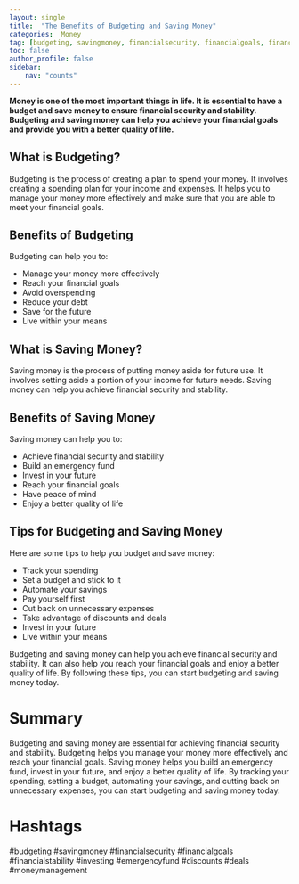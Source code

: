 ```yaml
---
layout: single
title:  "The Benefits of Budgeting and Saving Money"
categories:  Money
tag: [budgeting, savingmoney, financialsecurity, financialgoals, financialstability, investing, emergencyfund, discounts, deals, moneymanagement, ]
toc: false
author_profile: false
sidebar:
    nav: "counts"
---
```

    
**Money is one of the most important things in life. It is essential to have a budget and save money to ensure financial security and stability. Budgeting and saving money can help you achieve your financial goals and provide you with a better quality of life.**

## What is Budgeting?

Budgeting is the process of creating a plan to spend your money. It involves creating a spending plan for your income and expenses. It helps you to manage your money more effectively and make sure that you are able to meet your financial goals.

## Benefits of Budgeting

Budgeting can help you to:

- Manage your money more effectively
- Reach your financial goals
- Avoid overspending
- Reduce your debt
- Save for the future
- Live within your means

## What is Saving Money?

Saving money is the process of putting money aside for future use. It involves setting aside a portion of your income for future needs. Saving money can help you achieve financial security and stability.

## Benefits of Saving Money

Saving money can help you to:

- Achieve financial security and stability
- Build an emergency fund
- Invest in your future
- Reach your financial goals
- Have peace of mind
- Enjoy a better quality of life

## Tips for Budgeting and Saving Money

Here are some tips to help you budget and save money:

- Track your spending
- Set a budget and stick to it
- Automate your savings
- Pay yourself first
- Cut back on unnecessary expenses
- Take advantage of discounts and deals
- Invest in your future
- Live within your means

Budgeting and saving money can help you achieve financial security and stability. It can also help you reach your financial goals and enjoy a better quality of life. By following these tips, you can start budgeting and saving money today.

# Summary

Budgeting and saving money are essential for achieving financial security and stability. Budgeting helps you manage your money more effectively and reach your financial goals. Saving money helps you build an emergency fund, invest in your future, and enjoy a better quality of life. By tracking your spending, setting a budget, automating your savings, and cutting back on unnecessary expenses, you can start budgeting and saving money today.

# Hashtags

#budgeting #savingmoney #financialsecurity #financialgoals #financialstability #investing #emergencyfund #discounts #deals #moneymanagement